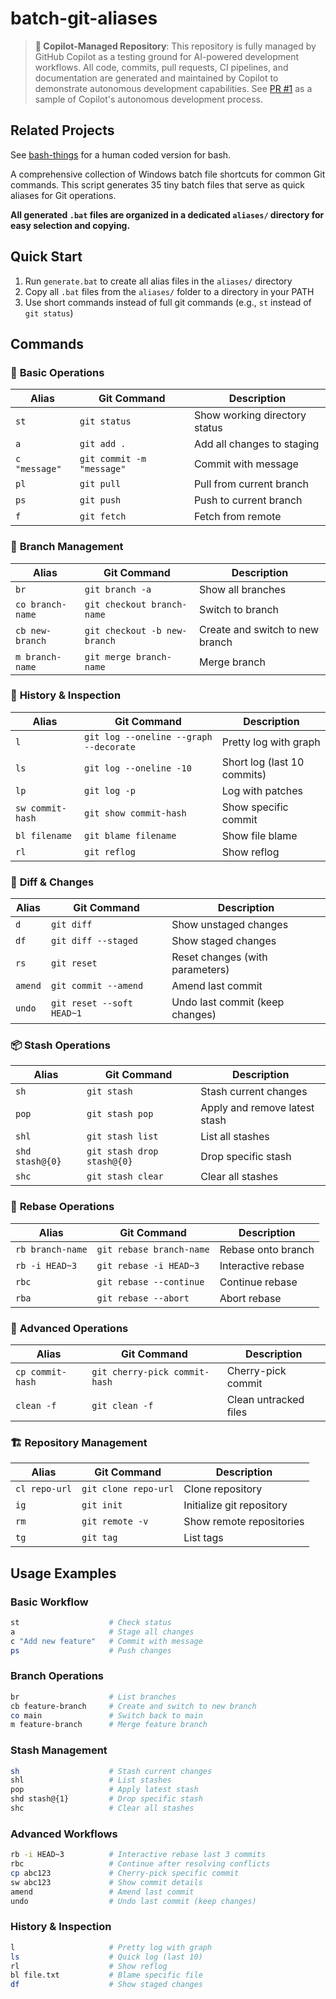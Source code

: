 # batch-git-aliases

> **🤖 Copilot-Managed Repository**: This repository is fully managed by GitHub Copilot as a testing ground for AI-powered development workflows. All code, commits, pull requests, CI pipelines, and documentation are generated and maintained by Copilot to demonstrate autonomous development capabilities. See [PR #1](../../pull/1) as a sample of Copilot's autonomous development process.

## Related Projects

See [bash-things](https://github.com/adithya-s-edstem/bash-things) for a human coded version for bash.

A comprehensive collection of Windows batch file shortcuts for common Git commands. This script generates 35 tiny batch files that serve as quick aliases for Git operations.

**All generated `.bat` files are organized in a dedicated `aliases/` directory for easy selection and copying.**

## Quick Start

1. Run `generate.bat` to create all alias files in the `aliases/` directory
2. Copy all `.bat` files from the `aliases/` folder to a directory in your PATH
3. Use short commands instead of full git commands (e.g., `st` instead of `git status`)

## Commands

### 🔄 **Basic Operations**
| Alias | Git Command | Description |
|-------|-------------|-------------|
| `st` | `git status` | Show working directory status |
| `a` | `git add .` | Add all changes to staging |
| `c "message"` | `git commit -m "message"` | Commit with message |
| `pl` | `git pull` | Pull from current branch |
| `ps` | `git push` | Push to current branch |
| `f` | `git fetch` | Fetch from remote |

### 🌿 **Branch Management**
| Alias | Git Command | Description |
|-------|-------------|-------------|
| `br` | `git branch -a` | Show all branches |
| `co branch-name` | `git checkout branch-name` | Switch to branch |
| `cb new-branch` | `git checkout -b new-branch` | Create and switch to new branch |
| `m branch-name` | `git merge branch-name` | Merge branch |

### 📜 **History & Inspection**
| Alias | Git Command | Description |
|-------|-------------|-------------|
| `l` | `git log --oneline --graph --decorate` | Pretty log with graph |
| `ls` | `git log --oneline -10` | Short log (last 10 commits) |
| `lp` | `git log -p` | Log with patches |
| `sw commit-hash` | `git show commit-hash` | Show specific commit |
| `bl filename` | `git blame filename` | Show file blame |
| `rl` | `git reflog` | Show reflog |

### 🔧 **Diff & Changes**
| Alias | Git Command | Description |
|-------|-------------|-------------|
| `d` | `git diff` | Show unstaged changes |
| `df` | `git diff --staged` | Show staged changes |
| `rs` | `git reset` | Reset changes (with parameters) |
| `amend` | `git commit --amend` | Amend last commit |
| `undo` | `git reset --soft HEAD~1` | Undo last commit (keep changes) |

### 📦 **Stash Operations**
| Alias | Git Command | Description |
|-------|-------------|-------------|
| `sh` | `git stash` | Stash current changes |
| `pop` | `git stash pop` | Apply and remove latest stash |
| `shl` | `git stash list` | List all stashes |
| `shd stash@{0}` | `git stash drop stash@{0}` | Drop specific stash |
| `shc` | `git stash clear` | Clear all stashes |

### 🔄 **Rebase Operations**
| Alias | Git Command | Description |
|-------|-------------|-------------|
| `rb branch-name` | `git rebase branch-name` | Rebase onto branch |
| `rb -i HEAD~3` | `git rebase -i HEAD~3` | Interactive rebase |
| `rbc` | `git rebase --continue` | Continue rebase |
| `rba` | `git rebase --abort` | Abort rebase |

### 🍒 **Advanced Operations**
| Alias | Git Command | Description |
|-------|-------------|-------------|
| `cp commit-hash` | `git cherry-pick commit-hash` | Cherry-pick commit |
| `clean -f` | `git clean -f` | Clean untracked files |

### 🏗️ **Repository Management**
| Alias | Git Command | Description |
|-------|-------------|-------------|
| `cl repo-url` | `git clone repo-url` | Clone repository |
| `ig` | `git init` | Initialize git repository |
| `rm` | `git remote -v` | Show remote repositories |
| `tg` | `git tag` | List tags |

## Usage Examples

### Basic Workflow
```bash
st                    # Check status
a                     # Stage all changes
c "Add new feature"   # Commit with message
ps                    # Push changes
```

### Branch Operations
```bash
br                    # List branches
cb feature-branch     # Create and switch to new branch
co main               # Switch back to main
m feature-branch      # Merge feature branch
```

### Stash Management
```bash
sh                    # Stash current changes
shl                   # List stashes
pop                   # Apply latest stash
shd stash@{1}         # Drop specific stash
shc                   # Clear all stashes
```

### Advanced Workflows
```bash
rb -i HEAD~3          # Interactive rebase last 3 commits
rbc                   # Continue after resolving conflicts
cp abc123             # Cherry-pick specific commit
sw abc123             # Show commit details
amend                 # Amend last commit
undo                  # Undo last commit (keep changes)
```

### History & Inspection
```bash
l                     # Pretty log with graph
ls                    # Quick log (last 10)
rl                    # Show reflog
bl file.txt           # Blame specific file
df                    # Show staged changes
```
